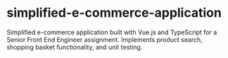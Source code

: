 # simplified-e-commerce-application
Simplified e-commerce application built with Vue.js and TypeScript for a Senior Front End Engineer assignment. Implements product search, shopping basket functionality, and unit testing.
